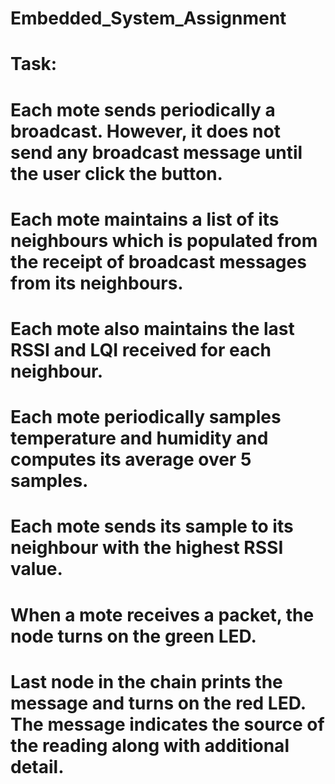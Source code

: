 # Embedded_System_Assignment
# Task:
# Each mote sends periodically a broadcast. However, it does not send any broadcast message until the user click the button.
# Each mote maintains a list of its neighbours which is populated from the receipt of broadcast messages from its neighbours.
# Each mote also maintains the last RSSI and LQI received for each neighbour.
# Each mote periodically samples temperature and humidity and computes its average over 5 samples.
# Each mote sends its sample to its neighbour with the highest RSSI value.
# When a mote receives a packet, the node turns on the green LED.
# Last node in the chain prints the message and turns on the red LED. The message indicates the source of the reading along with additional detail.
